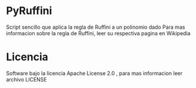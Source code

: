 # PyRuffini
Script sencillo que aplica la regla de Ruffini a un polinomio dado
Para mas informacion sobre la regla de Ruffini, leer su respectiva pagina en Wikipedia
# Licencia
Software bajo la licencia Apache License 2.0 , para mas informacion leer archivo LICENSE
